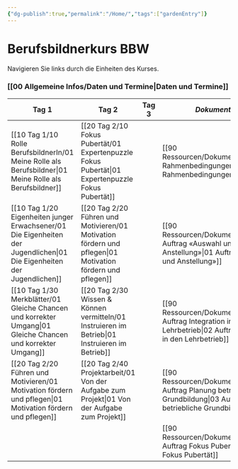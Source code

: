 ```yaml
---
{"dg-publish":true,"permalink":"/Home/","tags":["gardenEntry"]}
---
```


# Berufsbildnerkurs BBW

Navigieren Sie links durch die Einheiten des Kurses. 
### [[00 Allgemeine Infos/Daten und Termine\|Daten und Termine]]

| **Tag 1**                                   | **Tag 2**                             | **Tag 3** | *Dokumentation*                                  |
| ------------------------------------------- | ------------------------------------- | --------- | ------------------------------------------------ |
| [[10 Tag 1/10 Rolle BerufsbildnerIn/01 Meine Rolle als Berufsbildner\|01 Meine Rolle als Berufsbildner]]        | [[20 Tag 2/10 Fokus Pubertät/01 Expertenpuzzle Fokus Pubertät\|01 Expertenpuzzle Fokus Pubertät]]  |           | [[90 Ressourcen/Dokumentenmappe/00 Rahmenbedingungen\|00 Rahmenbedingungen]]                         |
| [[10 Tag 1/20 Eigenheiten junger Erwachsener/01 Die Eigenheiten der Jugendlichen\|01 Die Eigenheiten der Jugendlichen]]     | [[20 Tag 2/20 Führen und Motivieren/01 Motivation fördern und pflegen\|01 Motivation fördern und pflegen]] |           | [[90 Ressourcen/Dokumentenmappe/01 Auftrag «Auswahl und Anstellung»\|01 Auftrag «Auswahl und Anstellung»]]          |
| [[10 Tag 1/30 Merkblätter/01 Gleiche Chancen und korrekter Umgang\|01 Gleiche Chancen und korrekter Umgang]] | [[20 Tag 2/30 Wissen & Können vermitteln/01 Instruieren im Betrieb\|01 Instruieren im Betrieb]]         |           | [[90 Ressourcen/Dokumentenmappe/02 Auftrag Integration in den Lehrbetrieb\|02 Auftrag Integration in den Lehrbetrieb]]    |
| [[20 Tag 2/20 Führen und Motivieren/01 Motivation fördern und pflegen\|01 Motivation fördern und pflegen]]       | [[20 Tag 2/40 Projektarbeit/01 Von der Aufgabe zum Projekt\|01 Von der Aufgabe zum Projekt]]    |           | [[90 Ressourcen/Dokumentenmappe/03 Auftrag Planung betriebliche Grundbildung\|03 Auftrag Planung betriebliche Grundbildung]] |
|                                             |                                       |           | [[90 Ressourcen/Dokumentenmappe/04 Auftrag Fokus Pubertät\|04 Auftrag Fokus Pubertät]]                    |
